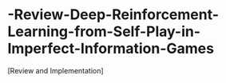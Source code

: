 # -Review-Deep-Reinforcement-Learning-from-Self-Play-in-Imperfect-Information-Games
[Review and Implementation]
